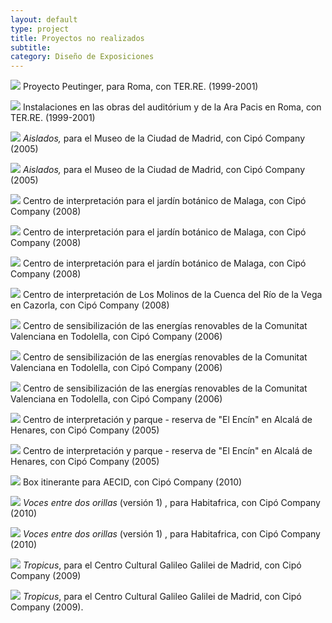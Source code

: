 ```yaml
---
layout: default
type: project
title: Proyectos no realizados
subtitle:
category: Diseño de Exposiciones
---
```


![](02.jpg)
Proyecto Peutinger, para Roma, con TER.RE. (1999-2001)

![](03.jpg)
Instalaciones en las obras del auditórium y de la Ara Pacis en Roma, con TER.RE. (1999-2001)

![](04.jpg)
*Aislados,* para el Museo de la Ciudad de Madrid, con Cipó Company (2005)

![](05.jpg)
*Aislados,* para el Museo de la Ciudad de Madrid, con Cipó Company (2005)

![](06.jpg)
Centro de interpretación para el jardín botánico de Malaga, con Cipó Company (2008)

![](07.jpg)
Centro de interpretación para el jardín botánico de Malaga, con Cipó Company (2008)

![](08.jpg)
Centro de interpretación para el jardín botánico de Malaga, con Cipó Company (2008)

![](09.jpg)
Centro de interpretación de Los Molinos de la Cuenca del Río de la Vega en Cazorla, con Cipó Company (2008)

![](10.jpg)
Centro de sensibilización de las energías renovables de la Comunitat Valenciana en Todolella, con Cipó Company (2006)

![](11.jpg)
Centro de sensibilización de las energías renovables de la Comunitat Valenciana en Todolella, con Cipó Company (2006)

![](12.jpg)
Centro de sensibilización de las energías renovables de la Comunitat Valenciana en Todolella, con Cipó Company (2006)

![](13.jpg)
Centro de interpretación y parque - reserva de "El Encín" en Alcalá de Henares, con Cipó Company (2005)

![](14.jpg)
Centro de interpretación y parque - reserva de "El Encín" en Alcalá de Henares, con Cipó Company (2005)

![](15.jpg)
Box itinerante para AECID, con Cipó Company (2010)

![](16.jpg)
*Voces entre dos orillas* (versión 1) , para Habitafrica, con Cipó Company (2010)

![](17.jpg)
*Voces entre dos orillas* (versión 1) , para Habitafrica, con Cipó Company (2010)

![](18.jpg)
*Tropicus*, para el Centro Cultural Galileo Galilei de Madrid, con Cipó Company (2009)

![](19.jpg)
*Tropicus*, para el Centro Cultural Galileo Galilei de Madrid, con Cipó Company (2009).
